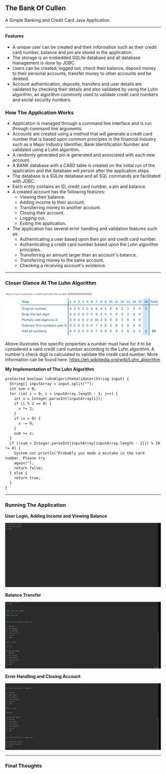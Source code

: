 ## The Bank Of Cullen ##

A Simple Banking and Credit Card Java Application.

-------------

#### Features

* A unique user can be created and their information such as their credit card number, balance and pin are stored in the application.
* The storage is an embedded SQLite database and all database management is done by JDBC.
* Users can be created, logged out, check their balance, deposit money to their personal accounts, transfer money to other accounts and be deleted. 
* Account authentication, deposits, transfers and user details are validated by checking their details and also validated by using the Luhn algorithm, an algorithm commonly 
  used to 
  validate 
  credit card numbers and social security numbers.

### How The Application Works ###

* Application is managed through a command line interface and is run through command line arguments. 
* Accounts are created using a method that will generate a credit card number that is based upon common principles in the financial industry such as a Major Industry Identifier, 
  Bank Identification Number and validated using a Luhn algorithm.
* A randomly generated pin is generated and associated with each new account. 
* A BANK database with a CARD table is created on the initial run of the application and the database will persist after the application stops. 
* The database is a SQLite database and all SQL commands are facilitated with JDBC. 
* Each entity contains an ID, credit card number, a pin and balance. 
* A created account has the following features:
    * Viewing their balance.
    * Adding income to their account.
    * Transferring money to another account.
    * Closing their account.
    * Logging out.
    * Exiting the application.
* The application has several error handling and validation features such as:
    * Authenticating a user based upon their pin and credit card number.
    * Authenticating a credit card number based upon the Luhn algorithm principles.
    * Transferring an amount larger than an account's balance.
    * Transferring money to the same account.
    * Checking a receiving account's existence. 

-------------

### Closer Glance At The Luhn Algorithm

![luhn_algorithm](https://github.com/csmithswim/BankOfCullen/blob/main/images/Luhn%20Algorithm.png)

Above illustrates the specific properties a number must have for it to be considered a valid credit card number according to the Luhn algorithm. A number's check digit is 
calculated to 
validate the credit 
card number. 
More information can be found here: https://en.wikipedia.org/wiki/Luhn_algorithm

**My Implementation of The Luhn Algorithm**
```
protected boolean luhnAlgorithmValidator(String input) {
  String[] inputArray = input.split("");
  int sum = 0;
  for (int i = 0; i < inputArray.length - 1; i++) {
    int x = Integer.parseInt(inputArray[i]);
    if (i % 2 == 0) {
      x *= 2;
    }
    if (x > 9) {
      x -= 9;
    }
    sum += x;
  }
  if ((sum + Integer.parseInt(inputArray[inputArray.length - 1])) % 10 != 0) {
    System.out.println("Probably you made a mistake in the card number. Please try  
    again!");
    return false;
  } else {
    return true;
  }
}
```
-------------

### Running The Application

**User Login, Adding Income and Viewing Balance**

![balance_functions](https://github.com/csmithswim/BankOfCullen/blob/main/images/Bank%20Of%20Cullen%20Balance%20Functions.gif)

**Balance Transfer**

![balance_transfer](https://github.com/csmithswim/BankOfCullen/blob/main/images/Bank%20Transfer.gif)

**Error Handling and Closing Account**

![error_handling_and_closing_account](https://github.com/csmithswim/BankOfCullen/blob/main/images/Error%20Handling%20and%20Closing%20Account.gif)

-------------
### Final Thoughts



